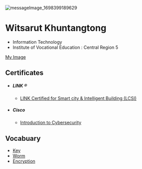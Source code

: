 ![messageImage_1698399189629](https://github.com/Witsarut42/witsarut42.github.io/assets/135482692/4f10e79b-8fde-4000-844d-866f22719d17)

# Witsarut Khuntangtong
+ Information Technology
+ Institute of Vocational Education : Central Region 5
  
[My Image](HelloWorld)

## Certificates
+ ##### LINK ®
  - [LINK Certified for Smart city & Intelligent Building (LCSI)](Cert/LINK/LCSI.pdf)
+ ##### Cisco
  - [Introduction to Cybersecurity](Cert/Cisco/IntroductionCybersecurity.pdf)

## Vocabuary
+ [Key](Key)
+ [Worm](Worm)
+ [Encryption](Encryption)
